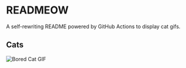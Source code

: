 # READMEOW

A self-rewriting README powered by GitHub Actions to display cat gifs.

## Cats

![Bored Cat GIF](https://media3.giphy.com/media/mlvseq9yvZhba/200.gif?cid=9acd02dasvyvvc7d1zwkslpkb01syv69a3eaendv0gtnlvps&ep=v1_gifs_search&rid=200.gif&ct=g)
